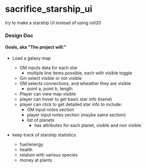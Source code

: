# sacrifice_starship_ui
try to make a starship UI instead of using roll20 

### Design Doc

#### Goals, aka "The project will:"

 * Load a galaxy map
   * GM inputs data for each star
     * multiple line items possible, each with visible toggle
   * Gm select visible or not visible
   * GM selects connections, and wheather they are visible
     * point a, point b, length
   * Player can view map visible
   * player can hover to get basic star info (name)
   * player can click to get detailed star info to include:
     * GM input notes section
     * player input notes section (maybe same section)
     * list of planets
       * has attributes for each planet, visible and non visible
     
     
   
 * keep track of starship statistics
   * fuel/energy
   * health
   * relation with various species
   * money at plants
